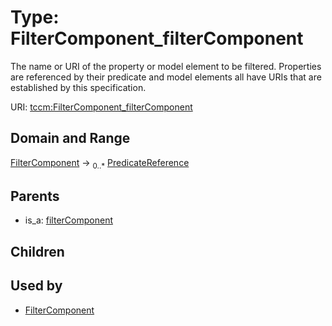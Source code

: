 
# Type: FilterComponent_filterComponent


The name or URI of the property or model element to be filtered. Properties are referenced by
their predicate and model elements all have URIs that are established by this specification.

URI: [tccm:FilterComponent_filterComponent](https://hotecosystem.org/tccm/FilterComponent_filterComponent)


## Domain and Range

[FilterComponent](FilterComponent.md) ->  <sub>0..*</sub> [PredicateReference](PredicateReference.md)

## Parents

 *  is_a: [filterComponent](filterComponent.md)

## Children


## Used by

 * [FilterComponent](FilterComponent.md)

